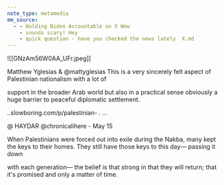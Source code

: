 ```yaml
---
note_type: metamedia
mm_source:
  - - Holding Biden Accountable on X Wow
    - sounds scary! Hey
    - quick question - have you checked the news lately  X.md
---
```


![[GNzAm56W0AA_UFr.jpeg]]

Matthew Yglesias &
@mattyglesias
This is a very sincerely felt aspect of Palestinian nationalism with a lot of

support in the broader Arab world but also in a practical sense obviously
a huge barrier to peaceful diplomatic settlement.

..slowboring.com/p/palestinian- . ...

@ HAYDAR @chronicalihere - May 15

When Palestinians were forced out into exile during the Nakba, many kept the
keys to their homes. They still have those keys to this day— passing it down

with each generation— the belief is that strong in that they will return; that it's
promised and only a matter of time.


